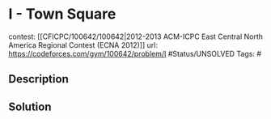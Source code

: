 # I - Town Square

contest: [[CFICPC/100642/100642|2012-2013 ACM-ICPC East Central North America Regional Contest (ECNA 2012)]]
url: https://codeforces.com/gym/100642/problem/I
#Status/UNSOLVED
Tags: #

## Description

## Solution

